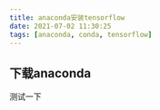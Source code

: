 ```yaml
---
title: anaconda安装tensorflow
date: 2021-07-02 11:30:25
tags: [anaconda, conda, tensorflow]
---
```

## 下载anaconda

测试一下
